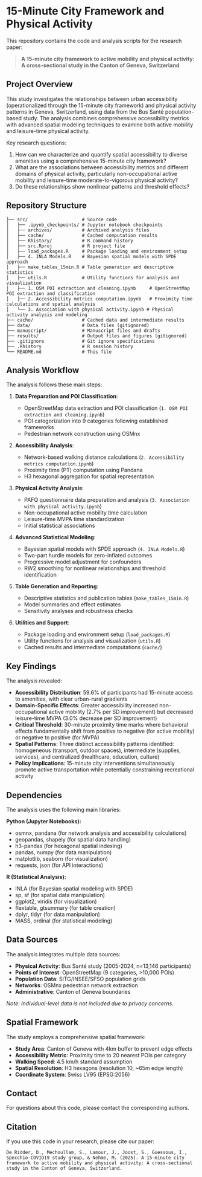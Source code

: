 # 15-Minute City Framework and Physical Activity

This repository contains the code and analysis scripts for the research paper:

> **A 15-minute city framework to active mobility and physical activity: A cross-sectional study in the Canton of Geneva, Switzerland**

## Project Overview

This study investigates the relationships between urban accessibility (operationalized through the 15-minute city framework) and physical activity patterns in Geneva, Switzerland, using data from the Bus Santé population-based study. The analysis combines comprehensive accessibility metrics with advanced spatial modeling techniques to examine both active mobility and leisure-time physical activity.

Key research questions:
1. How can we characterize and quantify spatial accessibility to diverse amenities using a comprehensive 15-minute city framework?
2. What are the associations between accessibility metrics and different domains of physical activity, particularly non-occupational active mobility and leisure-time moderate-to-vigorous physical activity?
3. Do these relationships show nonlinear patterns and threshold effects?

## Repository Structure

```
├── src/                    # Source code
│   ├── .ipynb_checkpoints/ # Jupyter notebook checkpoints
│   ├── archives/           # Archived analysis files
│   ├── cache/              # Cached computation results
│   ├── Rhistory/           # R command history
│   ├── src.Rproj           # R project file
│   ├── load_packages.R     # Package loading and environment setup
│   ├── 4. INLA Models.R    # Bayesian spatial models with SPDE approach
│   ├── make_tables_15min.R # Table generation and descriptive statistics
│   ├── utils.R             # Utility functions for analysis and visualization
│   ├── 1. OSM POI extraction and cleaning.ipynb     # OpenStreetMap POI extraction and classification
│   ├── 2. Accessibility metrics computation.ipynb   # Proximity time calculations and spatial analysis
│   └── 3. Association with physical activity.ipynb # Physical activity analysis and modeling
├── cache/                  # Cached data and intermediate results
├── data/                   # Data files (gitignored)
├── manuscript/             # Manuscript files and drafts
├── results/                # Output files and figures (gitignored)
├── .gitignore              # Git ignore specifications
├── .Rhistory               # R session history
└── README.md               # This file
```

## Analysis Workflow

The analysis follows these main steps:

1. **Data Preparation and POI Classification**:
   - OpenStreetMap data extraction and POI classification (`1. OSM POI extraction and cleaning.ipynb`)
   - POI categorization into 9 categories following established frameworks
   - Pedestrian network construction using OSMnx

2. **Accessibility Analysis**:
   - Network-based walking distance calculations (`2. Accessibility metrics computation.ipynb`)
   - Proximity time (PT) computation using Pandana
   - H3 hexagonal aggregation for spatial representation

3. **Physical Activity Analysis**:
   - PAFQ questionnaire data preparation and analysis (`3. Association with physical activity.ipynb`)
   - Non-occupational active mobility time calculation
   - Leisure-time MVPA time standardization
   - Initial statistical associations

4. **Advanced Statistical Modeling**:
   - Bayesian spatial models with SPDE approach (`4. INLA Models.R`)
   - Two-part hurdle models for zero-inflated outcomes
   - Progressive model adjustment for confounders
   - RW2 smoothing for nonlinear relationships and threshold identification

5. **Table Generation and Reporting**:
   - Descriptive statistics and publication tables (`make_tables_15min.R`)
   - Model summaries and effect estimates
   - Sensitivity analyses and robustness checks

6. **Utilities and Support**:
   - Package loading and environment setup (`load_packages.R`)
   - Utility functions for analysis and visualization (`utils.R`)
   - Cached results and intermediate computations (`cache/`)

## Key Findings

The analysis revealed:

- **Accessibility Distribution**: 59.6% of participants had 15-minute access to amenities, with clear urban-rural gradients
- **Domain-Specific Effects**: Greater accessibility increased non-occupational active mobility (2.7% per SD improvement) but decreased leisure-time MVPA (3.0% decrease per SD improvement)
- **Critical Threshold**: 30-minute proximity time marks where behavioral effects fundamentally shift from positive to negative (for active mobility) or negative to positive (for MVPA)
- **Spatial Patterns**: Three distinct accessibility patterns identified: homogeneous (transport, outdoor spaces), intermediate (supplies, services), and centralized (healthcare, education, culture)
- **Policy Implications**: 15-minute city interventions simultaneously promote active transportation while potentially constraining recreational activity

## Dependencies

The analysis uses the following main libraries:

**Python (Jupyter Notebooks):**
- osmnx, pandana (for network analysis and accessibility calculations)
- geopandas, shapely (for spatial data handling)
- h3-pandas (for hexagonal spatial indexing)
- pandas, numpy (for data manipulation)
- matplotlib, seaborn (for visualization)
- requests, json (for API interactions)

**R (Statistical Analysis):**
- INLA (for Bayesian spatial modeling with SPDE)
- sp, sf (for spatial data manipulation)
- ggplot2, viridis (for visualization)
- flextable, gtsummary (for table creation)
- dplyr, tidyr (for data manipulation)
- MASS, ordinal (for statistical modeling)

## Data Sources

The analysis integrates multiple data sources:

- **Physical Activity**: Bus Santé study (2005-2024, n=13,146 participants)
- **Points of Interest**: OpenStreetMap (9 categories, >10,000 POIs)
- **Population Data**: SITG/INSEE/SFSO population grids
- **Networks**: OSMnx pedestrian network extraction
- **Administrative**: Canton of Geneva boundaries

*Note: Individual-level data is not included due to privacy concerns.*

## Spatial Framework

The study employs a comprehensive spatial framework:

- **Study Area**: Canton of Geneva with 4km buffer to prevent edge effects
- **Accessibility Metric**: Proximity time to 20 nearest POIs per category
- **Walking Speed**: 4.5 km/h standard assumption
- **Spatial Resolution**: H3 hexagons (resolution 10, ~65m edge length)
- **Coordinate System**: Swiss LV95 (EPSG:2056)

## Contact

For questions about this code, please contact the corresponding authors.

## Citation

If you use this code in your research, please cite our paper:

```
De Ridder, D., Mechoullam, S., Lamour, J., Joost, S., Guessous, I., Specchio-COVID19 study group, & Nehme, M. (2025). A 15-minute city framework to active mobility and physical activity: A cross-sectional study in the Canton of Geneva, Switzerland.
```















